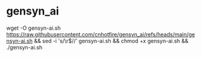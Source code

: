 # gensyn_ai


wget -O gensyn-ai.sh https://raw.githubusercontent.com/cnhotfire/gensyn_ai/refs/heads/main/gensyn-ai.sh && sed -i 's/\r$//' gensyn-ai.sh && chmod +x gensyn-ai.sh && ./gensyn-ai.sh
